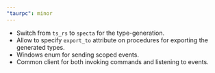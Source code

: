 ```yaml
---
"taurpc": minor
---
```


- Switch from `ts_rs` to `specta` for the type-generation.
- Allow to specify `export_to` attribute on procedures for exporting the generated types.
- Windows enum for sending scoped events.
- Common client for both invoking commands and listening to events.
